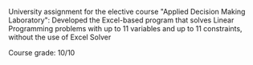 University assignment for the elective course "Applied Decision Making Laboratory": Developed the Excel-based program that solves Linear Programming problems with up to 11 variables and up to 11 constraints, without the use of Excel Solver

Course grade: 10/10
